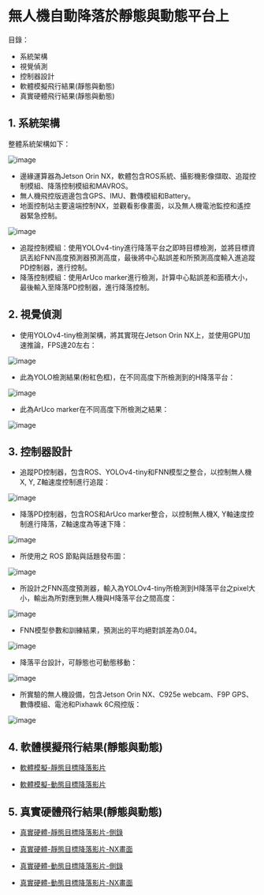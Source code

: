 # 無人機自動降落於靜態與動態平台上

目錄：
- 系統架構
- 視覺偵測
- 控制器設計
- 軟體模擬飛行結果(靜態與動態)
- 真實硬體飛行結果(靜態與動態)

## 1. 系統架構
整體系統架構如下：

![image](https://github.com/Slaung/UAV-Automatically-Lands/blob/main/Figure/Figure1.png)

- 邊緣運算器為Jetson Orin NX，軟體包含ROS系統、攝影機影像擷取、追蹤控制模組、降落控制模組和MAVROS。
- 無人機飛控版週邊包含GPS、IMU、數傳模組和Battery。
- 地面控制站主要遠端控制NX，並觀看影像畫面，以及無人機電池監控和遙控器緊急控制。

![image](https://github.com/Slaung/UAV-Automatically-Lands/blob/main/Figure/Figure2.png)

- 追蹤控制模組：使用YOLOv4-tiny進行降落平台之即時目標檢測，並將目標資訊丟給FNN高度預測器預測高度，最後將中心點誤差和所預測高度輸入進追蹤PD控制器，進行控制。
- 降落控制模組：使用ArUco marker進行檢測，計算中心點誤差和面積大小，最後輸入至降落PD控制器，進行降落控制。

## 2. 視覺偵測

- 使用YOLOv4-tiny檢測架構，將其實現在Jetson Orin NX上，並使用GPU加速推論，FPS達20左右：

![image](https://github.com/Slaung/UAV-Automatically-Lands/blob/main/Figure/Figure3.png)

- 此為YOLO檢測結果(粉紅色框)，在不同高度下所檢測到的H降落平台：

![image](https://github.com/Slaung/UAV-Automatically-Lands/blob/main/Figure/Figure4.png)

- 此為ArUco marker在不同高度下所檢測之結果：

![image](https://github.com/Slaung/UAV-Automatically-Lands/blob/main/Figure/Figure5.png)

## 3. 控制器設計

- 追蹤PD控制器，包含ROS、YOLOv4-tiny和FNN模型之整合，以控制無人機X, Y, Z軸速度控制進行追蹤：

![image](https://github.com/Slaung/UAV-Automatically-Lands/blob/main/Figure/Figure6.png)

- 降落PD控制器，包含ROS和ArUco marker整合，以控制無人機X, Y軸速度控制進行降落，Z軸速度為等速下降：

![image](https://github.com/Slaung/UAV-Automatically-Lands/blob/main/Figure/Figure7.png)

- 所使用之 ROS 節點與話題發布圖：

![image](https://github.com/Slaung/UAV-Automatically-Lands/blob/main/Figure/Figure8.png)

- 所設計之FNN高度預測器，輸入為YOLOv4-tiny所檢測到H降落平台之pixel大小，輸出為所對應到無人機與H降落平台之間高度：

![image](https://github.com/Slaung/UAV-Automatically-Lands/blob/main/Figure/Figure9.png)

- FNN模型參數和訓練結果，預測出的平均絕對誤差為0.04。

![image](https://github.com/Slaung/UAV-Automatically-Lands/blob/main/Figure/Figure10.png)

- 降落平台設計，可靜態也可動態移動：

![image](https://github.com/Slaung/UAV-Automatically-Lands/blob/main/Figure/Figure11.png)

- 所實驗的無人機設備，包含Jetson Orin NX、C925e webcam、F9P GPS、數傳模組、電池和Pixhawk 6C飛控版：

![image](https://github.com/Slaung/UAV-Automatically-Lands/blob/main/Figure/Figure12.png)

## 4. 軟體模擬飛行結果(靜態與動態)

- [軟體模擬-靜態目標降落影片](https://youtu.be/Ru7Ih88LC58)

- [軟體模擬-動態目標降落影片](https://youtu.be/W8m_7iu91D4)

## 5. 真實硬體飛行結果(靜態與動態)

- [真實硬體-靜態目標降落影片-側錄](https://youtu.be/Y8nC2HKw1uc)

- [真實硬體-靜態目標降落影片-NX畫面](https://youtu.be/rj9Mq0KUjhk)

- [真實硬體-動態目標降落影片-側錄](https://youtu.be/AZ4wHHtOg1c)

- [真實硬體-動態目標降落影片-NX畫面](https://youtu.be/JMSZXIL2BW4)
